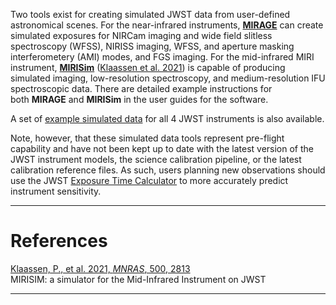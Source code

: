 Two tools exist for creating simulated JWST data from user-defined astronomical scenes. For the near-infrared instruments, **[MIRAGE](https://mirage-data-simulator.readthedocs.io/en/stable/)** can create simulated exposures for NIRCam imaging and wide field slitless spectroscopy (WFSS), NIRISS imaging, WFSS, and aperture masking interferometery (AMI) modes, and FGS imaging. For the mid-infrared MIRI instrument, **[MIRISim](https://wiki.miricle.org//bin/view/Public/MIRISim_Public)** ([Klaassen et al. 2021](#SimulatedJWSTData-ref)) is capable of producing simulated imaging, low-resolution spectroscopy, and medium-resolution IFU spectroscopic data. There are detailed example instructions for both **MIRAGE** and **MIRISim** in the user guides for the software.

A set of [example simulated data](https://www.stsci.edu/jwst/science-planning/proposal-planning-toolbox/simulated-data) for all 4 JWST instruments is also available.

Note, however, that these simulated data tools represent pre-flight capability and have not been kept up to date with the latest version of the JWST instrument models, the science calibration pipeline, or the latest calibration reference files. As such, users planning new observations should use the JWST [Exposure Time Calculator](/jwst-exposure-time-calculator-overview) to more accurately predict instrument sensitivity.

---

# References

[Klaassen, P., et al. 2021, *MNRAS*, 500, 2813](https://ui.adsabs.harvard.edu/abs/2021MNRAS.500.2813K/abstract)  
MIRISIM: a simulator for the Mid-Infrared Instrument on JWST

---

```

```

```

```
